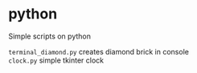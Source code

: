 # python
Simple scripts on python  

`terminal_diamond.py` creates diamond brick in console  
`clock.py` simple tkinter clock 